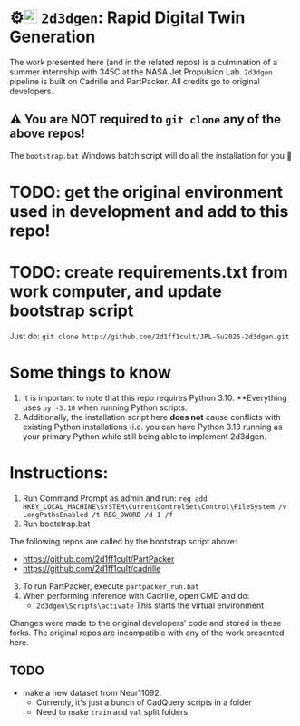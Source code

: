 # :gear:<img width="24" height="24" alt="heh" src="https://github.com/user-attachments/assets/f907926c-6dd3-4c75-b907-21ed3b0e9302" /> `2d3dgen`: Rapid Digital Twin Generation
The work presented here (and in the related repos) is a culmination of a summer internship with 345C at the NASA Jet Propulsion Lab. `2d3dgen` pipeline is built on Cadrille and PartPacker. All credits go to original developers.

## ⚠️ You are NOT required to `git clone` any of the above repos!
The `bootstrap.bat` Windows batch script will do all the installation for you :hugs:

# TODO: get the original environment used in development and add to this repo!
# TODO: create requirements.txt from work computer, and update bootstrap script

Just do:
`git clone http://github.com/2d1ff1cult/JPL-Su2025-2d3dgen.git`

# Some things to know
1. It is important to note that this repo requires Python 3.10. **Everything uses `py -3.10` when running Python scripts.
2. Additionally, the installation script here **does not** cause conflicts with existing Python installations (i.e. you can have Python 3.13 running as your primary Python while still being able to implement 2d3dgen.

# Instructions:
1. Run Command Prompt as admin and run:
`reg add HKEY_LOCAL_MACHINE\SYSTEM\CurrentControlSet\Control\FileSystem /v LongPathsEnabled /t REG_DWORD /d 1 /f`
2. Run bootstrap.bat 

The following repos are called by the bootstrap script above:
- https://github.com/2d1ff1cult/PartPacker
- https://github.com/2d1ff1cult/cadrille

3. To run PartPacker, execute `partpacker_run.bat`
4. When performing inference with Cadrille, open CMD and do:
   - `2d3dgen\Scripts\activate`
This starts the virtual environment

Changes were made to the original developers' code and stored in these forks. The original repos are incompatible with any of the work presented here.


## TODO
- make a new dataset from Neur11092.
  - Currently, it's just a bunch of CadQuery scripts in a folder
  - Need to make `train` and `val` split folders
